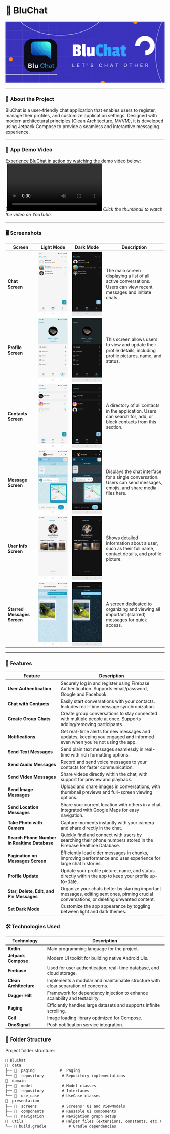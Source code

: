# 📱 **BluChat**  
![Project Banner](banner.png)  

---

### 🔖 **About the Project**  
BluChat is a user-friendly chat application that enables users to register, manage their profiles, and customize application settings. Designed with modern architectural principles (Clean Architecture, MVVM), it is developed using Jetpack Compose to provide a seamless and interactive messaging experience.

---

### 🎥 **App Demo Video**  
Experience BluChat in action by watching the demo video below:  
[![BluChat Demo](BluchatVideo.mp4)
*Click the thumbnail to watch the video on YouTube.*

---

### 🖥 **Screenshots**  

| **Screen**                  | **Light Mode**                          | **Dark Mode**                          | **Description**                                                                                                     |
| --------------------------- | --------------------------------------- | --------------------------------------- | ------------------------------------------------------------------------------------------------------------------- |
| **Chat Screen**             | ![Chat Screen](ChatsW.jpeg)            | ![Chat Screen](ChatsD.jpeg)            | The main screen displaying a list of all active conversations. Users can view recent messages and initiate chats.   |
| **Profile Screen**          | ![Profile Screen](ProfileW.jpeg)       | ![Profile Screen](ProfileD.jpeg)       | This screen allows users to view and update their profile details, including profile pictures, name, and status.    |
| **Contacts Screen**         | ![Contacts Screen](ContactsW.jpeg)     | ![Contacts Screen](ContactsD.jpeg)     | A directory of all contacts in the application. Users can search for, add, or block contacts from this section.     |
| **Message Screen**          | ![Message Screen](MessageW.jpeg)       | ![Message Screen](MessageD.jpeg)       | Displays the chat interface for a single conversation. Users can send messages, emojis, and share media files here. |
| **User Info Screen**        | ![User Info Screen](UserInfoW.jpeg)    | ![User Info Screen](UserInfoD.jpeg)    | Shows detailed information about a user, such as their full name, contact details, and profile picture.             |
| **Starred Messages Screen** | ![Starred Messages Screen](StarredW.jpeg) | ![Starred Messages Screen](StarredD.jpeg) | A screen dedicated to organizing and viewing all important (starred) messages for quick access.                     |

---

### 🚀 **Features**  

| **Feature**                | **Description**                                                                              
| --------------------------- | ---------------------------------------------------------------------------------------------
| **User Authentication**    | Securely log in and register using Firebase Authentication. Supports email/password, Google and Facebook.       |
| **Chat with Contacts**      | Easily start conversations with your contacts. Includes real-time message synchronization.                          |
| **Create Group Chats**      | Create group conversations to stay connected with multiple people at once. Supports adding/removing participants.    |
| **Notifications**      | Get real-time alerts for new messages and updates, keeping you engaged and informed even when you're not using the app. |
| **Send Text Messages**      | Send plain text messages seamlessly in real-time with rich formatting options.                                       |
| **Send Audio Messages**     | Record and send voice messages to your contacts for faster communication.                                           |
| **Send Video Messages**     | Share videos directly within the chat, with support for preview and playback.                                       |
| **Send Image Messages**     | Upload and share images in conversations, with thumbnail previews and full-screen viewing options.                  |
| **Send Location Messages**  | Share your current location with others in a chat. Integrated with Google Maps for easy navigation.                 |
| **Take Photo with Camera**  | Capture moments instantly with your camera and share directly in the chat.                                          |
| **Search Phone Number in Realtime Database** | Quickly find and connect with users by searching their phone numbers stored in the Firebase Realtime Database. |
| **Pagination on Messages Screen** | Efficiently load older messages in chunks, improving performance and user experience for large chat histories.    |
| **Profile Update**          | Update your profile picture, name, and status directly within the app to keep your profile up-to-date.              |
| **Star, Delete, Edit, and Pin Messages** | Organize your chats better by starring important messages, editing sent ones, pinning crucial conversations, or deleting unwanted content. |
| **Set Dark Mode**           | Customize the app appearance by toggling between light and dark themes.                                             |

### 🛠 **Technologies Used**  

| Technology            | Description                                |
| ---------------------- | ------------------------------------------ |
| **Kotlin**            | Main programming language for the project. |
| **Jetpack Compose**   | Modern UI toolkit for building native Android UIs. |
| **Firebase**          | Used for user authentication, real-time database, and cloud storage. |
| **Clean Architecture**| Implements a modular and maintainable structure with clear separation of concerns. |
| **Dagger Hilt**       | Framework for dependency injection to enhance scalability and testability. |
| **Paging**            | Efficiently handles large datasets and supports infinite scrolling. |
| **Coil**              | Image loading library optimized for Compose. |
| **OneSignal**         | Push notification service integration. |

### 📂 **Folder Structure**  

Project folder structure:

```plaintext
📂 BluChat  
📂  data  
├── 📂  paging           #  Paging
└── 📂  repository        # Repository implementations  
📂  domain  
├── 📂  model             # Model classes  
├── 📂  repository        # Interfaces  
└── 📂  use_case          # UseCase classes  
📂  presentation  
├── 📂  screens           # Screens' UI and ViewModels  
├── 📂  components        # Reusable UI components  
└── 📂  navigation        # Navigation graph setup  
📂  utils                 # Helper files (extensions, constants, etc.)  
└── 📄 build.gradle          # Gradle dependencies
